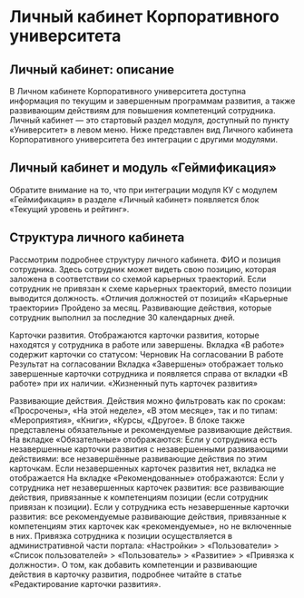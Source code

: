 # Личный кабинет Корпоративного университета

## Личный кабинет: описание

В Личном кабинете Корпоративного университета доступна информация по текущим и завершенным программам развития, а также развивающим действиям для повышения компетенций сотрудника.
Личный кабинет — это стартовый раздел модуля, доступный по пункту «Университет» в левом меню.
Ниже представлен вид Личного кабинета Корпоративного университета без интеграции с другими модулями.

## Личный кабинет и модуль «Геймификация»

Обратите внимание на то, что при интеграции модуля КУ с модулем «Геймификация» в разделе «Личный кабинет» появляется блок «Текущий уровень и рейтинг».

## Структура личного кабинета

Рассмотрим подробнее структуру личного кабинета.
ФИО и позиция сотрудника. Здесь сотрудник может видеть свою позицию, которая заложена в соответствии со схемой карьерных траекторий. Если сотрудник не привязан к схеме карьерных траекторий, вместо позиции выводится должность.
«‎Отличия должностей от позиций»
«‎Карьерные траектории»
Пройдено за месяц. Развивающие действия, которые сотрудник выполнил за последние 30 календарных дней.

Карточки развития. Отображаются карточки развития, которые находятся у сотрудника в работе или завершены.
Вкладка «В работе» содержит карточки со статусом:
Черновик
На согласовании
В работе
Результат на согласовании
Вкладка «Завершены» отображает только завершенные карточки сотрудника и появляется справа от вкладки «В работе» при их наличии.
«Жизненный путь карточек развития»

Развивающие действия. Действия можно фильтровать как по срокам: «Просрочены», «На этой неделе», «В этом месяце», так и по типам: «Мероприятия», «Книги», «Курсы, «Другое».
В блоке также представлены обязательные и рекомендуемые развивающие действия.
На вкладке «Обязательные» отображаются:
Если у сотрудника есть незавершенные карточки развития с незавершенными развивающими действиями: все незавершённые развивающие действия по этим карточкам.
Если незавершенных карточек развития нет, вкладка не отображается
На вкладке «Рекомендованные» отображаются:
Если у сотрудника нет незавершенных карточек развития: все развивающие действия, привязанные к компетенциям позиции (если сотрудник привязан к позиции).
Если у сотрудника есть незавершенные карточки развития: все рекомендуемые развивающие действия, привязанные к компетенциям этих карточек как «рекомендуемые», но не включенные в них.
Привязка сотрудника к позиции осуществляется в административной части портала: «Настройки» > «Пользователи» > «Список пользователей» > «Пользователь» > «Развитие» > «Привязка к должности».
О том, как добавить компетенции и развивающие действия в карточку развития, подробнее читайте в статье «Редактирование карточки развития». 